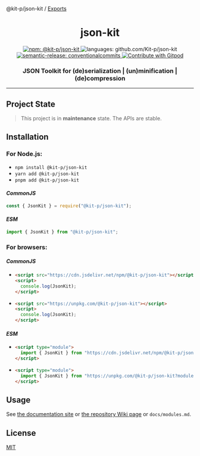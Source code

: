 @kit-p/json-kit / [Exports](modules.md)

<h1 align="center">json-kit</h1>

<div align="center">
  <a href="https://www.npmjs.com/package/@kit-p/json-kit">
    <img
      src="https://img.shields.io/npm/v/%40kit-p/json-kit"
      alt="npm: @kit-p/json-kit"
    />
  </a>
  <a>
    <img
      src="https://img.shields.io/github/languages/top/Kit-p/json-kit"
      alt="languages: github.com/Kit-p/json-kit"
    />
  </a>
  <a href="https://github.com/semantic-release/semantic-release">
    <img
      src="https://img.shields.io/badge/semantic--release-conventionalcommits-e10079?logo=semantic-release"
      alt="semantic-release: conventionalcommits"
    />
  </a>
  <a href="https://gitpod.io/#https://github.com/Kit-p/json-kit">
    <img
      src="https://img.shields.io/badge/Contribute%20with-Gitpod-908a85?logo=gitpod"
      alt="Contribute with Gitpod"
    />
  </a>
</div>

<h3 align="center">JSON Toolkit for (de)serialization | (un)minification | (de)compression</h3>

---

## Project State

> This project is in **maintenance** state. The APIs are stable.

## Installation

### For Node.js:

- `npm install @kit-p/json-kit`
- `yarn add @kit-p/json-kit`
- `pnpm add @kit-p/json-kit`

#### _CommonJS_

```js
const { JsonKit } = require("@kit-p/json-kit");
```

#### _ESM_

```js
import { JsonKit } from "@kit-p/json-kit";
```

### For browsers:

#### _CommonJS_

- ```html
  <script src="https://cdn.jsdelivr.net/npm/@kit-p/json-kit"></script>
  <script>
    console.log(JsonKit);
  </script>
  ```
- ```html
  <script src="https://unpkg.com/@kit-p/json-kit"></script>
  <script>
    console.log(JsonKit);
  </script>
  ```

#### _ESM_

- ```html
  <script type="module">
    import { JsonKit } from "https://cdn.jsdelivr.net/npm/@kit-p/json-kit/+esm";
  </script>
  ```
- ```html
  <script type="module">
    import { JsonKit } from "https://unpkg.com/@kit-p/json-kit?module";
  </script>
  ```

## Usage

See [the documentation site](https://kit-p.github.io/json-kit/modules.html) or [the repository Wiki page](https://github.com/Kit-p/json-kit/wiki/Exports) or `docs/modules.md`.

## License

[MIT](https://github.com/Kit-p/json-kit/blob/main/LICENSE)
